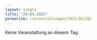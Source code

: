 ```yaml
---
layout: single
title: "20.04.2021"
permalink: /veranstaltungen/2021/04/20/
---
```


Keine Veranstaltung an diesem Tag.
